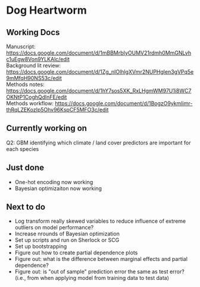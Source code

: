 # Dog Heartworm

## Working Docs ##

Manuscript: https://docs.google.com/document/d/1mBBMrbIyOUMV21rdmh0MmGNLvhc1uEgw8Von9YLKAlc/edit     
Background lit review: https://docs.google.com/document/d/1Zg_nIOlhlgXVmr2NUPHglen3gVPq5e9mMfqH90NS53c/edit   
Methods notes: https://docs.google.com/document/d/1hY7sos5XK_RxLHgmWM97U1i8WC7OKNtP1CoghQdlnFE/edit   
Methods workflow: https://docs.google.com/document/d/1BogzO9ykmIimr-thRqLZEKozIp5Ohv96KspCF5MFO3c/edit    

## Currently working on ##

Q2: GBM identifying which climate / land cover predictors are important for each species

## Just done ##

- One-hot encoding now working
- Bayesian optimizaiton now working 

## Next to do ##

- Log transform really skewed variables to reduce influence of extreme outliers on model performance? 
- Increase nrounds of Bayesian optimization 
- Set up scripts and run on Sherlock or SCG
- Set up bootstrapping
- Figure out how to create partial dependence plots 
- Figure out: what is the difference between marginal effects and partial dependence?
- Figure out: is "out of sample" prediction error the same as test error? (i.e., from when applying model from training data to test data)



